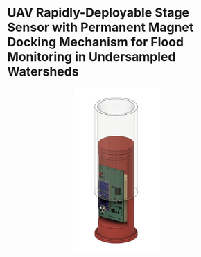 # UAV Rapidly-Deployable Stage Sensor with Permanent Magnet Docking Mechanism for Flood Monitoring in Undersampled Watersheds


<p align="center">
<img src="figures/overview.png" alt="drawing" style="width:200px;"/>
</p>






















